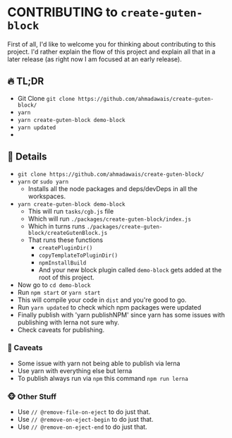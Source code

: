 # CONTRIBUTING to `create-guten-block`

First of all, I'd like to welcome you for thinking about contributing to this project. I'd rather explain the flow of this project and explain all that in a later release (as right now I am focused at an early release).

## 🔥 TL;DR

- Git Clone `git clone https://github.com/ahmadawais/create-guten-block/`
- `yarn`
- `yarn create-guten-block demo-block`
- `yarn updated`
-

## 📖 Details

- `git clone https://github.com/ahmadawais/create-guten-block/`
- `yarn` or `sudo yarn`
    - Installs all the node packages and deps/devDeps in all the workspaces.
- `yarn create-guten-block demo-block`
    - This will run `tasks/cgb.js` file
    - Which will run `./packages/create-guten-block/index.js`
    - Which in turns runs `./packages/create-guten-block/createGutenBlock.js`
    - That runs these functions
        - `createPluginDir()`
        - `copyTemplateToPluginDir()`
        - `npmInstallBuild`
        - And your new block plugin called `demo-block` gets added at the root of this project.
- Now go to `cd demo-block`
- Run `npm start` or `yarn start`
- This will compile your code in `dist` and you're good to go.
- Run `yarn updated` to check which npm packages were updated
- Finally publish with 'yarn publishNPM' since yarn has some issues with publishing with lerna not sure why.
- Check caveats for publishing.

### 🤔 Caveats

- Some issue with yarn not being able to publish via lerna
- Use yarn with everything else but lerna
- To publish always run via `npm` this command `npm run lerna`


### 🐵 Other Stuff

- Use `// @remove-file-on-eject` to do just that.
- Use `// @remove-on-eject-begin` to do just that.
- Use `// @remove-on-eject-end` to do just that.